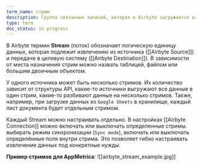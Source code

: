 ```yaml
---
term_name: стрим
description: Группа связанных записей, которая в Airbyte загружается из источника.
type: term
doc_status: in progress
---
```

В Airbyte термин **Stream** (поток) обозначает логическую единицу данных, которая подлежит извлечению из источника ([[Airbyte Source]]) и передаче в целевую систему ([[Airbyte Destination]]). В зависимости от места назначения стрим можно назвать таблицей, файлом или большим двоичным объектом.

У одного источника может быть несколько стримов. Их количество зависит от структуры API, какие-то источники выгружают все данные в один стрим, какие-то разбивают данные на несколько стримов. Также, например, при загрузке данных из `Google Sheets` в хранилище, каждый лист документа будет отдельным стримом. 

Каждый Stream можно настраивать отдельно. В настройках [[Airbyte Connection]] можно включать или выключать определенные стримы. выбирать режим синхронизации (`Sync mode`), включать или выключать определённые поля внутри стрима. Это позволяет гибко настраивать извлечение данных под конкретные нужды.

**Пример стримов для AppMetrica**: 
![[airbyte_stream_example.jpg]]